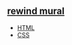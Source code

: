 ## [re**wind** mural](https://webmural.com/rewind)

* [HTML](https://webmural.com/html)
* [CSS](https://webmural.com/css)
